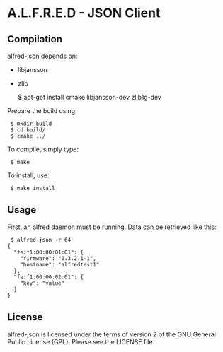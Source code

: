 A.L.F.R.E.D - JSON Client
=========================

Compilation
-----------

alfred-json depends on:
 * libjansson
 * zlib

     $ apt-get install cmake libjansson-dev zlib1g-dev

Prepare the build using:

     $ mkdir build
     $ cd build/
     $ cmake ../

To compile, simply type:

     $ make

To install, use:

     $ make install

Usage
-----

First, an alfred daemon must be running. Data can be retrieved like this:

     $ alfred-json -r 64
    {
      "fe:f1:00:00:01:01": {
        "firmware": "0.3.2.1-1",
        "hostname": "alfredtest1"
      },
      "fe:f1:00:00:02:01": {
        "key": "value"
      }
    }

License
-------

alfred-json is licensed under the terms of version 2 of the GNU General
Public License (GPL). Please see the LICENSE file.
